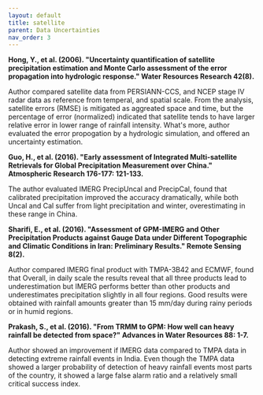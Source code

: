 ```yaml
---
layout: default
title: satellite
parent: Data Uncertainties
nav_order: 3
---
```


__Hong, Y., et al. (2006). "Uncertainty quantification of satellite precipitation estimation and Monte Carlo assessment of the error propagation into hydrologic response." Water Resources Research 42(8).__
	
Author compared satellite data from PERSIANN-CCS, and NCEP stage IV radar data as reference from temperal, and spatial scale. From the analysis, satellite errors (RMSE) is mitigated as aggreated space and time, but the percentage of error (normalized) indicated that satellite tends to have larger relative error in lower range of rainfall intensity. What's more, author evaluated the error propogation by a hydrologic simulation, and offered an uncertainty estimation.

__Guo, H., et al. (2016). "Early assessment of Integrated Multi-satellite Retrievals for Global Precipitation Measurement over China." Atmospheric Research 176-177: 121-133.__

The author evaluated IMERG PrecipUncal and PrecipCal, found that calibrated precipitation improved the accuracy dramatically, while both Uncal and Cal suffer from light precipitation and winter, overestimating in these range in China.

__Sharifi, E., et al. (2016). "Assessment of GPM-IMERG and Other Precipitation Products against Gauge Data under Different Topographic and Climatic Conditions in Iran: Preliminary Results." Remote Sensing 8(2).__

Author compared IMERG final product with TMPA-3B42 and ECMWF, found that Overall, in daily scale the results reveal that all three products lead to underestimation but IMERG performs better than other products and underestimates precipitation slightly in all four regions. Good results were obtained with rainfall amounts greater than 15 mm/day during rainy periods or in humid regions. 

__Prakash, S., et al. (2016). "From TRMM to GPM: How well can heavy rainfall be detected from space?" Advances in Water Resources 88: 1-7.__

Author showed an improvement if IMERG data compared to TMPA data in detecting extreme rainfall events in India. Even though the TMPA data showed a larger probability of detection of heavy rainfall events most parts of the country, it showed a large false alarm ratio and a relatively small critical success index.

